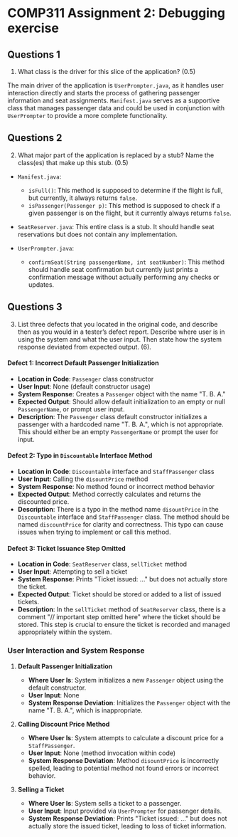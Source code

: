 # COMP311 Assignment 2: Debugging exercise

## Questions 1

1. What class is the driver for this slice of the application? (0.5)

The main driver of the application is `UserPrompter.java`, as it handles user interaction directly and starts the process of gathering passenger information and seat assignments. `Manifest.java` serves as a supportive class that manages passenger data and could be used in conjunction with `UserPrompter` to provide a more complete functionality.

## Questions 2

2. What major part of the application is replaced by a stub? Name the class(es) that make up this stub.
(0.5)

- `Manifest.java`:
  - `isFull()`: This method is supposed to determine if the flight is full, but currently, it always returns `false`.
  - `isPassenger(Passenger p)`: This method is supposed to check if a given passenger is on the flight, but it currently always returns `false`.

- `SeatReserver.java`: This entire class is a stub. It should handle seat reservations but does not contain any implementation.

- `UserPrompter.java`:
  - `confirmSeat(String passengerName, int seatNumber)`: This method should handle seat confirmation but currently just prints a confirmation message without actually performing any checks or updates.

## Questions 3

3. List three defects that you located in the original code, and describe then as you would in a tester’s
defect report. Describe where user is in using the system and what the user input. Then state how
the system response deviated from expected output. (6).

#### Defect 1: Incorrect Default Passenger Initialization

- **Location in Code**: `Passenger` class constructor
- **User Input**: None (default constructor usage)
- **System Response**: Creates a `Passenger` object with the name "T. B. A."
- **Expected Output**: Should allow default initialization to an empty or null `PassengerName`, or prompt user input.
- **Description**: The `Passenger` class default constructor initializes a passenger with a hardcoded name "T. B. A.", which is not appropriate. This should either be an empty `PassengerName` or prompt the user for input.

#### Defect 2: Typo in `Discountable` Interface Method

- **Location in Code**: `Discountable` interface and `StaffPassenger` class
- **User Input**: Calling the `disountPrice` method
- **System Response**: No method found or incorrect method behavior
- **Expected Output**: Method correctly calculates and returns the discounted price.
- **Description**: There is a typo in the method name `disountPrice` in the `Discountable` interface and `StaffPassenger` class. The method should be named `discountPrice` for clarity and correctness. This typo can cause issues when trying to implement or call this method.

#### Defect 3: Ticket Issuance Step Omitted

- **Location in Code**: `SeatReserver` class, `sellTicket` method
- **User Input**: Attempting to sell a ticket
- **System Response**: Prints "Ticket issued: ..." but does not actually store the ticket.
- **Expected Output**: Ticket should be stored or added to a list of issued tickets.
- **Description**: In the `sellTicket` method of `SeatReserver` class, there is a comment "// important step omitted here" where the ticket should be stored. This step is crucial to ensure the ticket is recorded and managed appropriately within the system.

### User Interaction and System Response

1. **Default Passenger Initialization**
   - **Where User Is**: System initializes a new `Passenger` object using the default constructor.
   - **User Input**: None
   - **System Response Deviation**: Initializes the `Passenger` object with the name "T. B. A.", which is inappropriate.

2. **Calling Discount Price Method**
   - **Where User Is**: System attempts to calculate a discount price for a `StaffPassenger`.
   - **User Input**: None (method invocation within code)
   - **System Response Deviation**: Method `disountPrice` is incorrectly spelled, leading to potential method not found errors or incorrect behavior.

3. **Selling a Ticket**
   - **Where User Is**: System sells a ticket to a passenger.
   - **User Input**: Input provided via `UserPrompter` for passenger details.
   - **System Response Deviation**: Prints "Ticket issued: ..." but does not actually store the issued ticket, leading to loss of ticket information.

